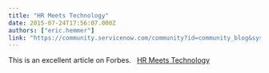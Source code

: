 ```yaml
---
title: "HR Meets Technology"
date: 2015-07-24T17:56:07.000Z
authors: ["eric.hemmer"]
link: "https://community.servicenow.com/community?id=community_blog&sys_id=b2fda62ddbd0dbc01dcaf3231f961949"
---
```

<p>This is an excellent article on Forbes.   <a title="w.forbes.com/sites/meghanbiro/2015/07/07/hr-meets-technology-the-ten-facets-of-culture/" href="http://www.forbes.com/sites/meghanbiro/2015/07/07/hr-meets-technology-the-ten-facets-of-culture/">HR Meets Technology</a></p>